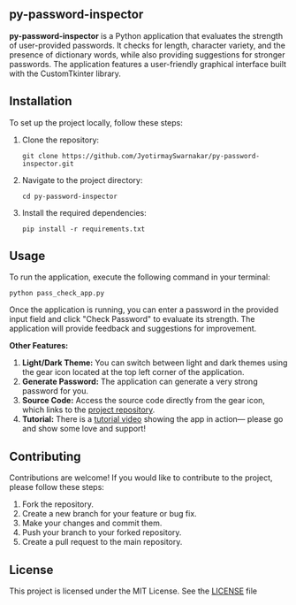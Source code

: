 ## py-password-inspector


**py-password-inspector** is a Python application that evaluates the strength of user-provided passwords. It checks for length, character variety, and the presence of dictionary words, while also providing suggestions for stronger passwords. The application features a user-friendly graphical interface built with the CustomTkinter library.

## Installation
To set up the project locally, follow these steps:

1. Clone the repository:
   ```
   git clone https://github.com/JyotirmaySwarnakar/py-password-inspector.git
   ```
2. Navigate to the project directory:
   ```
   cd py-password-inspector
   ```
3. Install the required dependencies:
   ```
   pip install -r requirements.txt
   ```

## Usage
To run the application, execute the following command in your terminal:
```
python pass_check_app.py
```
Once the application is running, you can enter a password in the provided input field and click "Check Password" to evaluate its strength. The application will provide feedback and suggestions for improvement.

**Other Features:**
1. **Light/Dark Theme:** You can switch between light and dark themes using the gear icon located at the top left corner of the application.
2. **Generate Password:** The application can generate a very strong password for you.
3. **Source Code:** Access the source code directly from the gear icon, which links to the [project repository](https://github.com/JyotirmaySwarnakar/py-password-inspector).
4. **Tutorial:** There is a [tutorial video](#) showing the app in action—  please go and show some love and support!

## Contributing
Contributions are welcome! If you would like to contribute to the project, please follow these steps:

1. Fork the repository.
2. Create a new branch for your feature or bug fix.
3. Make your changes and commit them.
4. Push your branch to your forked repository.
5. Create a pull request to the main repository.

## License
This project is licensed under the MIT License. See the [LICENSE](LICENSE) file
